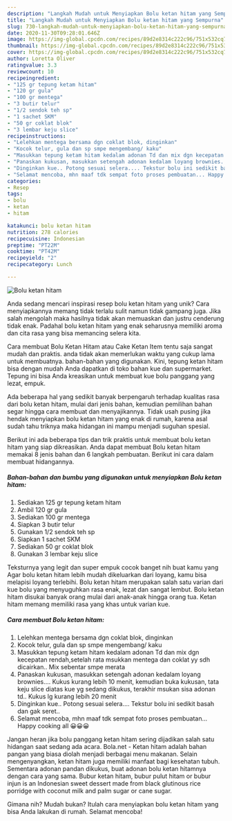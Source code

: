 ```yaml
---
description: "Langkah Mudah untuk Menyiapkan Bolu ketan hitam yang Sempurna"
title: "Langkah Mudah untuk Menyiapkan Bolu ketan hitam yang Sempurna"
slug: 730-langkah-mudah-untuk-menyiapkan-bolu-ketan-hitam-yang-sempurna
date: 2020-11-30T09:28:01.646Z
image: https://img-global.cpcdn.com/recipes/89d2e8314c222c96/751x532cq70/bolu-ketan-hitam-foto-resep-utama.jpg
thumbnail: https://img-global.cpcdn.com/recipes/89d2e8314c222c96/751x532cq70/bolu-ketan-hitam-foto-resep-utama.jpg
cover: https://img-global.cpcdn.com/recipes/89d2e8314c222c96/751x532cq70/bolu-ketan-hitam-foto-resep-utama.jpg
author: Loretta Oliver
ratingvalue: 3.3
reviewcount: 10
recipeingredient:
- "125 gr tepung ketam hitam"
- "120 gr gula"
- "100 gr mentega"
- "3 butir telur"
- "1/2 sendok teh sp"
- "1 sachet SKM"
- "50 gr coklat blok"
- "3 lembar keju slice"
recipeinstructions:
- "Lelehkan mentega bersama dgn coklat blok, dinginkan"
- "Kocok telur, gula dan sp smpe mengembang/ kaku"
- "Masukkan tepung ketam hitam kedalam adonan Td dan mix dgn kecepatan rendah,setelah rata msukkan mentega dan coklat yy sdh dicairkan.. Mix sebentar smpe merata"
- "Panaskan kukusan, masukkan setengah adonan kedalam loyang brownies.... Kukus kurang lebih 10 menit, kemudian buka kukusan, tata keju slice diatas kue yg sedang dikukus, terakhir msukan sisa adonan td.. Kukus lg kurang lebih 20 menit"
- "Dinginkan kue.. Potong sesuai selera.... Tekstur bolu ini sedikit basah dan gak seret.."
- "Selamat mencoba, mhn maaf tdk sempat foto proses pembuatan... Happy cooking all 😀😀😀"
categories:
- Resep
tags:
- bolu
- ketan
- hitam

katakunci: bolu ketan hitam 
nutrition: 278 calories
recipecuisine: Indonesian
preptime: "PT22M"
cooktime: "PT42M"
recipeyield: "2"
recipecategory: Lunch

---
```



![Bolu ketan hitam](https://img-global.cpcdn.com/recipes/89d2e8314c222c96/751x532cq70/bolu-ketan-hitam-foto-resep-utama.jpg)

Anda sedang mencari inspirasi resep bolu ketan hitam yang unik? Cara menyiapkannya memang tidak terlalu sulit namun tidak gampang juga. Jika salah mengolah maka hasilnya tidak akan memuaskan dan justru cenderung tidak enak. Padahal bolu ketan hitam yang enak seharusnya memiliki aroma dan cita rasa yang bisa memancing selera kita.

Cara membuat Bolu Ketan Hitam atau Cake Ketan Item tentu saja sangat mudah dan praktis. anda tidak akan memerlukan waktu yang cukup lama untuk membuatnya. bahan-bahan yang digunakan. Kini, tepung ketan hitam bisa dengan mudah Anda dapatkan di toko bahan kue dan supermarket. Tepung ini bisa Anda kreasikan untuk membuat kue bolu panggang yang lezat, empuk.

Ada beberapa hal yang sedikit banyak berpengaruh terhadap kualitas rasa dari bolu ketan hitam, mulai dari jenis bahan, kemudian pemilihan bahan segar hingga cara membuat dan menyajikannya. Tidak usah pusing jika hendak menyiapkan bolu ketan hitam yang enak di rumah, karena asal sudah tahu triknya maka hidangan ini mampu menjadi suguhan spesial.


Berikut ini ada beberapa tips dan trik praktis untuk membuat bolu ketan hitam yang siap dikreasikan. Anda dapat membuat Bolu ketan hitam memakai 8 jenis bahan dan 6 langkah pembuatan. Berikut ini cara dalam membuat hidangannya.

<!--inarticleads1-->

##### Bahan-bahan dan bumbu yang digunakan untuk menyiapkan Bolu ketan hitam:

1. Sediakan 125 gr tepung ketam hitam
1. Ambil 120 gr gula
1. Sediakan 100 gr mentega
1. Siapkan 3 butir telur
1. Gunakan 1/2 sendok teh sp
1. Siapkan 1 sachet SKM
1. Sediakan 50 gr coklat blok
1. Gunakan 3 lembar keju slice


Teksturnya yang legit dan super empuk cocok banget nih buat kamu yang Agar bolu ketan hitam lebih mudah dikeluarkan dari loyang, kamu bisa melapisi loyang terlebihi. Bolu ketan hitam merupakan salah satu varian dari kue bolu yang menyuguhkan rasa enak, lezat dan sangat lembut. Bolu ketan hitam disukai banyak orang mulai dari anak-anak hingga orang tua. Ketan hitam memang memiliki rasa yang khas untuk varian kue. 

<!--inarticleads2-->

##### Cara membuat Bolu ketan hitam:

1. Lelehkan mentega bersama dgn coklat blok, dinginkan
1. Kocok telur, gula dan sp smpe mengembang/ kaku
1. Masukkan tepung ketam hitam kedalam adonan Td dan mix dgn kecepatan rendah,setelah rata msukkan mentega dan coklat yy sdh dicairkan.. Mix sebentar smpe merata
1. Panaskan kukusan, masukkan setengah adonan kedalam loyang brownies.... Kukus kurang lebih 10 menit, kemudian buka kukusan, tata keju slice diatas kue yg sedang dikukus, terakhir msukan sisa adonan td.. Kukus lg kurang lebih 20 menit
1. Dinginkan kue.. Potong sesuai selera.... Tekstur bolu ini sedikit basah dan gak seret..
1. Selamat mencoba, mhn maaf tdk sempat foto proses pembuatan... Happy cooking all 😀😀😀


Jangan heran jika bolu panggang ketan hitam sering dijadikan salah satu hidangan saat sedang ada acara. Bola.net - Ketan hitam adalah bahan pangan yang biasa diolah menjadi berbagai menu makanan. Selain mengenyangkan, ketan hitam juga memiliki manfaat bagi kesehatan tubuh. Sementara adonan pandan dikukus, buat adonan bolu ketan hitamnya dengan cara yang sama. Bubur ketan hitam, bubur pulut hitam or bubur injun is an Indonesian sweet dessert made from black glutinous rice porridge with coconut milk and palm sugar or cane sugar. 

Gimana nih? Mudah bukan? Itulah cara menyiapkan bolu ketan hitam yang bisa Anda lakukan di rumah. Selamat mencoba!
